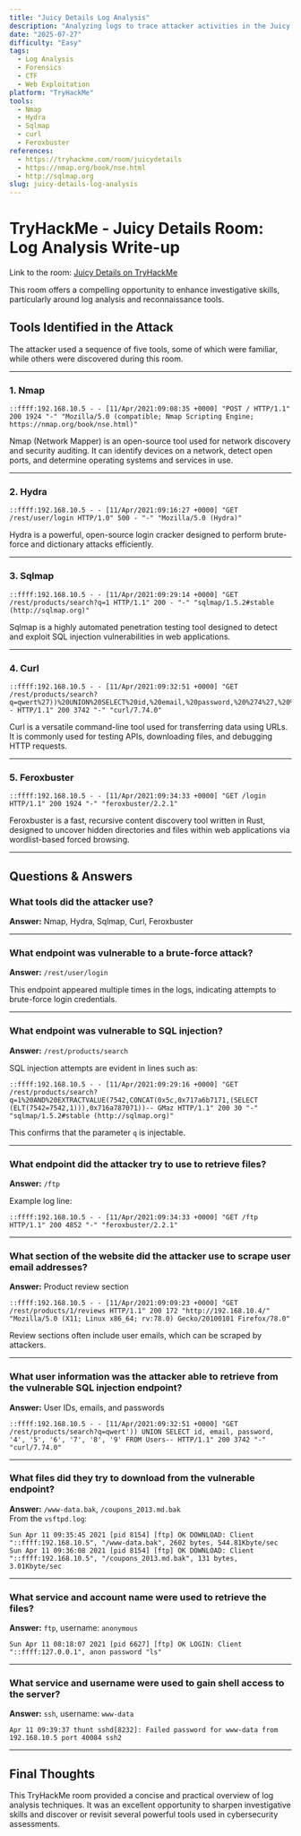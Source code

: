 ```yaml
---
title: "Juicy Details Log Analysis"
description: "Analyzing logs to trace attacker activities in the Juicy Details room on TryHackMe."
date: "2025-07-27"
difficulty: "Easy"
tags:
  - Log Analysis
  - Forensics
  - CTF
  - Web Exploitation
platform: "TryHackMe"
tools:
  - Nmap
  - Hydra
  - Sqlmap
  - curl
  - Feroxbuster
references:
  - https://tryhackme.com/room/juicydetails
  - https://nmap.org/book/nse.html
  - http://sqlmap.org
slug: juicy-details-log-analysis
---
```



# TryHackMe - Juicy Details Room: Log Analysis Write-up

Link to the room: [Juicy Details on TryHackMe](https://tryhackme.com/room/juicydetails)

This room offers a compelling opportunity to enhance investigative skills, particularly around log analysis and reconnaissance tools.

## Tools Identified in the Attack

The attacker used a sequence of five tools, some of which were familiar, while others were discovered during this room.

---

### 1. **Nmap**
```
::ffff:192.168.10.5 - - [11/Apr/2021:09:08:35 +0000] "POST / HTTP/1.1" 200 1924 "-" "Mozilla/5.0 (compatible; Nmap Scripting Engine; https://nmap.org/book/nse.html)"
```

Nmap (Network Mapper) is an open-source tool used for network discovery and security auditing. It can identify devices on a network, detect open ports, and determine operating systems and services in use.

---

### 2. **Hydra**
```
::ffff:192.168.10.5 - - [11/Apr/2021:09:16:27 +0000] "GET /rest/user/login HTTP/1.0" 500 - "-" "Mozilla/5.0 (Hydra)"
```

Hydra is a powerful, open-source login cracker designed to perform brute-force and dictionary attacks efficiently.

---

### 3. **Sqlmap**
```
::ffff:192.168.10.5 - - [11/Apr/2021:09:29:14 +0000] "GET /rest/products/search?q=1 HTTP/1.1" 200 - "-" "sqlmap/1.5.2#stable (http://sqlmap.org)"
```

Sqlmap is a highly automated penetration testing tool designed to detect and exploit SQL injection vulnerabilities in web applications.

---

### 4. **Curl**
```
::ffff:192.168.10.5 - - [11/Apr/2021:09:32:51 +0000] "GET /rest/products/search?q=qwert%27))%20UNION%20SELECT%20id,%20email,%20password,%20%274%27,%20%275%27,%20%276%27,%20%277%27,%20%278%27,%20%279%27%20FROM%20Users-- HTTP/1.1" 200 3742 "-" "curl/7.74.0"
```

Curl is a versatile command-line tool used for transferring data using URLs. It is commonly used for testing APIs, downloading files, and debugging HTTP requests.

---

### 5. **Feroxbuster**
```
::ffff:192.168.10.5 - - [11/Apr/2021:09:34:33 +0000] "GET /login HTTP/1.1" 200 1924 "-" "feroxbuster/2.2.1"
```

Feroxbuster is a fast, recursive content discovery tool written in Rust, designed to uncover hidden directories and files within web applications via wordlist-based forced browsing.

---

## Questions & Answers

### **What tools did the attacker use?**  
**Answer:** Nmap, Hydra, Sqlmap, Curl, Feroxbuster

---

### **What endpoint was vulnerable to a brute-force attack?**  
**Answer:** `/rest/user/login`

This endpoint appeared multiple times in the logs, indicating attempts to brute-force login credentials.

---

### **What endpoint was vulnerable to SQL injection?**  
**Answer:** `/rest/products/search`

SQL injection attempts are evident in lines such as:
```
::ffff:192.168.10.5 - - [11/Apr/2021:09:29:16 +0000] "GET /rest/products/search?q=1%20AND%20EXTRACTVALUE(7542,CONCAT(0x5c,0x717a6b7171,(SELECT (ELT(7542=7542,1))),0x716a787071))-- GMaz HTTP/1.1" 200 30 "-" "sqlmap/1.5.2#stable (http://sqlmap.org)"
```

This confirms that the parameter `q` is injectable.

---

### **What endpoint did the attacker try to use to retrieve files?**  
**Answer:** `/ftp`

Example log line:
```
::ffff:192.168.10.5 - - [11/Apr/2021:09:34:33 +0000] "GET /ftp HTTP/1.1" 200 4852 "-" "feroxbuster/2.2.1"
```

---

### **What section of the website did the attacker use to scrape user email addresses?**  
**Answer:** Product review section  
```
::ffff:192.168.10.5 - - [11/Apr/2021:09:09:23 +0000] "GET /rest/products/1/reviews HTTP/1.1" 200 172 "http://192.168.10.4/" "Mozilla/5.0 (X11; Linux x86_64; rv:78.0) Gecko/20100101 Firefox/78.0"
```

Review sections often include user emails, which can be scraped by attackers.

---

### **What user information was the attacker able to retrieve from the vulnerable SQL injection endpoint?**  
**Answer:** User IDs, emails, and passwords  
```
::ffff:192.168.10.5 - - [11/Apr/2021:09:32:51 +0000] "GET /rest/products/search?q=qwert')) UNION SELECT id, email, password, '4', '5', '6', '7', '8', '9' FROM Users-- HTTP/1.1" 200 3742 "-" "curl/7.74.0"
```

---

### **What files did they try to download from the vulnerable endpoint?**  
**Answer:** `/www-data.bak`, `/coupons_2013.md.bak`  
From the `vsftpd.log`:
```
Sun Apr 11 09:35:45 2021 [pid 8154] [ftp] OK DOWNLOAD: Client "::ffff:192.168.10.5", "/www-data.bak", 2602 bytes, 544.81Kbyte/sec
Sun Apr 11 09:36:08 2021 [pid 8154] [ftp] OK DOWNLOAD: Client "::ffff:192.168.10.5", "/coupons_2013.md.bak", 131 bytes, 3.01Kbyte/sec
```

---

### **What service and account name were used to retrieve the files?**  
**Answer:** `ftp`, username: `anonymous`  
```
Sun Apr 11 08:18:07 2021 [pid 6627] [ftp] OK LOGIN: Client "::ffff:127.0.0.1", anon password "ls"
```

---

### **What service and username were used to gain shell access to the server?**  
**Answer:** `ssh`, username: `www-data`  
```
Apr 11 09:39:37 thunt sshd[8232]: Failed password for www-data from 192.168.10.5 port 40084 ssh2
```

---

## Final Thoughts

This TryHackMe room provided a concise and practical overview of log analysis techniques. It was an excellent opportunity to sharpen investigative skills and discover or revisit several powerful tools used in cybersecurity assessments.

